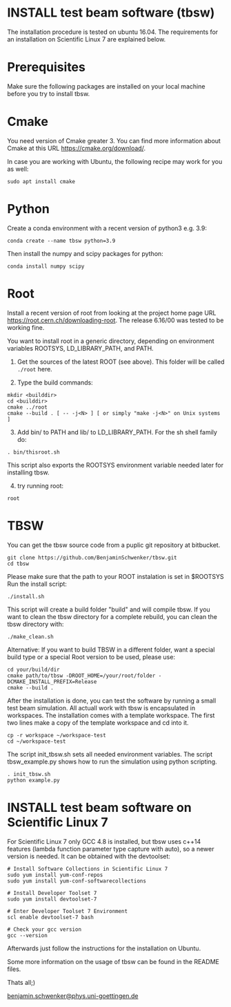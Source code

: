 
# INSTALL test beam software (tbsw) 

The installation procedure is tested on ubuntu 16.04. The requirements for an installation on Scientific Linux 7 are explained below.


# Prerequisites 

Make sure the following packages are installed on your local machine before you try to install tbsw. 

# Cmake 

You need version of Cmake greater 3. You can find more information about Cmake at this URL https://cmake.org/download/. 

In case you are working with Ubuntu, the following recipe may work for you as well: 

```
sudo apt install cmake
```

# Python 

Create a conda environment with a recent version of python3 e.g. 3.9:
```
conda create --name tbsw python=3.9
```
Then install the numpy and scipy packages for python:
```
conda install numpy scipy
```

# Root 

Install a recent version of root from looking at the project home page URL https://root.cern.ch/downloading-root. The release 6.16/00 was tested to be working fine. 

You want to install root in a generic directory, depending on environment variables ROOTSYS, LD_LIBRARY_PATH, and PATH.

1) Get the sources of the latest ROOT (see above). This folder will be called `./root` here. 

2) Type the build commands:
```
mkdir <builddir>
cd <builddir>
cmake ../root
cmake --build . [ -- -j<N> ] [ or simply "make -j<N>" on Unix systems ] 
```

3) Add bin/ to PATH and lib/ to LD_LIBRARY_PATH. For the sh shell family do:
```
. bin/thisroot.sh
```

This script also exports the ROOTSYS environment variable needed later for installing tbsw. 

4) try running root:
```
root
```

# TBSW   
 
You can get the tbsw source code from a puplic git repository at bitbucket.

```
git clone https://github.com/BenjaminSchwenker/tbsw.git
cd tbsw
```

Please make sure that the path to your ROOT instalation is set in $ROOTSYS
Run the install script:

```
./install.sh
```

This script will create a build folder "build" and will compile tbsw.
If you want to clean the tbsw directory for a complete rebuild, you can clean the tbsw directory with:

```
./make_clean.sh
```

Alternative:
If you want to build TBSW in a different folder, want a special build type or a special Root version to be used, please use:

```
cd your/build/dir
cmake path/to/tbsw -DROOT_HOME=/your/root/folder -DCMAKE_INSTALL_PREFIX=Release
cmake --build .
```

After the installation is done, you can test the software by running a small test beam simulation. All actuall work with tbsw is encapsulated in workspaces. The installation comes with a template workspace. The first two lines make a copy of the template workspace and cd into it. 

```
cp -r workspace ~/workspace-test
cd ~/workspace-test 
```

The script init_tbsw.sh sets all needed environment variables. The script tbsw_example.py shows how to run the simulation using python scripting. 

```
. init_tbsw.sh 
python example.py
```

# INSTALL test beam software on Scientific Linux 7

For Scientific Linux 7 only GCC 4.8 is installed, but tbsw uses c++14 features (lambda function parameter type capture with auto), so a newer version is needed. 
It can be obtained with the devtoolset:

```
# Install Software Collections in Scientific Linux 7
sudo yum install yum-conf-repos
sudo yum install yum-conf-softwarecollections

# Install Developer Toolset 7
sudo yum install devtoolset-7

# Enter Developer Toolset 7 Environment
scl enable devtoolset-7 bash

# Check your gcc version
gcc --version
```
Afterwards just follow the instructions for the installation on Ubuntu.


Some more information on the usage of tbsw can be found in the README files. 


Thats all;)	

benjamin.schwenker@phys.uni-goettingen.de


